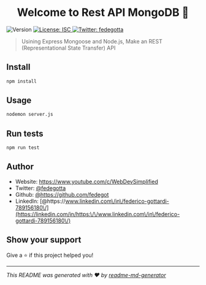 <h1 align="center">Welcome to Rest API MongoDB 👋</h1>
<p>
  <img alt="Version" src="https://img.shields.io/badge/version-1.0.0-blue.svg?cacheSeconds=2592000" />
  <a href="#" target="_blank">
    <img alt="License: ISC" src="https://img.shields.io/badge/License-ISC-yellow.svg" />
  </a>
  <a href="https://twitter.com/fedegotta" target="_blank">
    <img alt="Twitter: fedegotta" src="https://img.shields.io/twitter/follow/fedegotta.svg?style=social" />
  </a>
</p>

> Usining Express Mongoose and Node.js, Make an REST (Representational State Transfer) API 

## Install

```sh
npm install
```

## Usage

```sh
nodemon server.js
```

## Run tests

```sh
npm run test
```

## Author

* Website: https://www.youtube.com/c/WebDevSimplified
* Twitter: [@fedegotta](https://twitter.com/fedegotta)
* Github: [@https:\/\/github.com\/fedegot](https://github.com/https:\/\/github.com\/fedegot)
* LinkedIn: [@https:\/\/www.linkedin.com\/in\/federico-gottardi-789156180\/](https://linkedin.com/in/https:\/\/www.linkedin.com\/in\/federico-gottardi-789156180\/)

## Show your support

Give a ⭐️ if this project helped you!

***
_This README was generated with ❤️ by [readme-md-generator](https://github.com/kefranabg/readme-md-generator)_